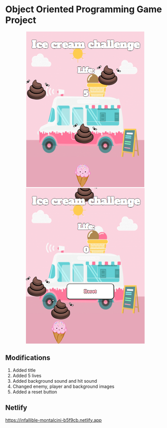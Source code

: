 # Object Oriented Programming Game Project

<p align="center">
<img src="./images/screenshot-start.png">
<img src="./images/screenshot-end.png">

</p>

## Modifications

1. Added title
2. Added 5 lives
3. Added background sound and hit sound
4. Changed enemy, player and background images
5. Added a reset button  

## Netlify

https://infallible-montalcini-b5f9cb.netlify.app